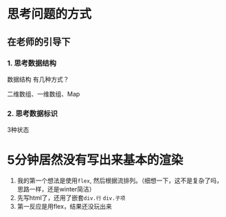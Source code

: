
# 思考问题的方式


## 在老师的引导下

### 1. 思考数据结构
数据结构 有几种方式？

二维数组、一维数组、Map

### 2. 思考数据标识
3种状态

# 5分钟居然没有写出来基本的渲染
1. 我的第一个想法是使用`flex`, 然后根据流排列。（细想一下，这不是复杂了吗，思路一样，还是winter简洁）
1. 先写html了，还用了嵌套`div.行` `div.子项`
2. 第一反应是用flex，结果还没玩出来